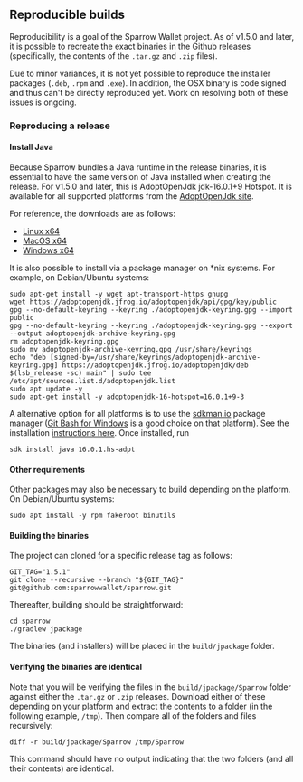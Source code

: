 ## Reproducible builds

Reproducibility is a goal of the Sparrow Wallet project. 
As of v1.5.0 and later, it is possible to recreate the exact binaries in the Github releases (specifically, the contents of the `.tar.gz` and `.zip` files).

Due to minor variances, it is not yet possible to reproduce the installer packages (`.deb`, `.rpm` and `.exe`).
In addition, the OSX binary is code signed and thus can't be directly reproduced yet. 
Work on resolving both of these issues is ongoing.

### Reproducing a release

#### Install Java

Because Sparrow bundles a Java runtime in the release binaries, it is essential to have the same version of Java installed when creating the release.
For v1.5.0 and later, this is AdoptOpenJdk jdk-16.0.1+9 Hotspot. 
It is available for all supported platforms from the [AdoptOpenJdk site](https://adoptopenjdk.net/archive.html?variant=openjdk16&jvmVariant=hotspot).

For reference, the downloads are as follows:
- [Linux x64](https://github.com/AdoptOpenJDK/openjdk16-binaries/releases/download/jdk-16.0.1%2B9/OpenJDK16U-jdk_x64_linux_hotspot_16.0.1_9.tar.gz)
- [MacOS x64](https://github.com/AdoptOpenJDK/openjdk16-binaries/releases/download/jdk-16.0.1%2B9/OpenJDK16U-jdk_x64_mac_hotspot_16.0.1_9.tar.gz)
- [Windows x64](https://github.com/AdoptOpenJDK/openjdk16-binaries/releases/download/jdk-16.0.1%2B9/OpenJDK16U-jdk_x64_windows_hotspot_16.0.1_9.zip)

It is also possible to install via a package manager on *nix systems. For example, on Debian/Ubuntu systems:
```shell
sudo apt-get install -y wget apt-transport-https gnupg
wget https://adoptopenjdk.jfrog.io/adoptopenjdk/api/gpg/key/public
gpg --no-default-keyring --keyring ./adoptopenjdk-keyring.gpg --import public
gpg --no-default-keyring --keyring ./adoptopenjdk-keyring.gpg --export --output adoptopenjdk-archive-keyring.gpg
rm adoptopenjdk-keyring.gpg
sudo mv adoptopenjdk-archive-keyring.gpg /usr/share/keyrings
echo "deb [signed-by=/usr/share/keyrings/adoptopenjdk-archive-keyring.gpg] https://adoptopenjdk.jfrog.io/adoptopenjdk/deb $(lsb_release -sc) main" | sudo tee /etc/apt/sources.list.d/adoptopenjdk.list
sudo apt update -y
sudo apt-get install -y adoptopenjdk-16-hotspot=16.0.1+9-3
```

A alternative option for all platforms is to use the [sdkman.io](https://sdkman.io/) package manager ([Git Bash for Windows](https://git-scm.com/download/win) is a good choice on that platform).
See the installation [instructions here](https://sdkman.io/install).
Once installed, run
```shell
sdk install java 16.0.1.hs-adpt
```

#### Other requirements

Other packages may also be necessary to build depending on the platform. On Debian/Ubuntu systems:
```shell
sudo apt install -y rpm fakeroot binutils
```

#### Building the binaries

The project can cloned for a specific release tag as follows:
```shell
GIT_TAG="1.5.1"
git clone --recursive --branch "${GIT_TAG}" git@github.com:sparrowwallet/sparrow.git
```

Thereafter, building should be straightforward:

```shell
cd sparrow
./gradlew jpackage
```

The binaries (and installers) will be placed in the `build/jpackage` folder.

#### Verifying the binaries are identical

Note that you will be verifying the files in the `build/jpackage/Sparrow` folder against either the `.tar.gz` or `.zip` releases.
Download either of these depending on your platform and extract the contents to a folder (in the following example, `/tmp`).
Then compare all of the folders and files recursively:

```shell
diff -r build/jpackage/Sparrow /tmp/Sparrow
```

This command should have no output indicating that the two folders (and all their contents) are identical.

